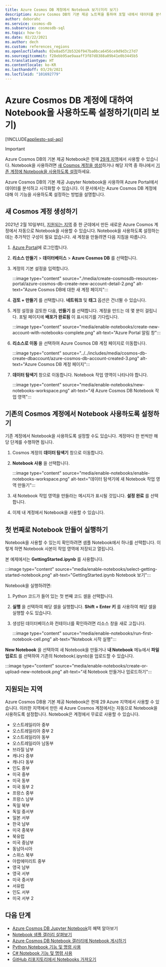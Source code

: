 ```yaml
---
title: Azure Cosmos DB 계정에서 Notebook 보기(미리 보기)
description: Azure Cosmos DB의 기본 제공 노트북을 통하여 포털 내에서 데이터를 분석하고 시각화할 수 있습니다. 본 문서에서는 Cosmos 계정에 대하여 해당 기능을 사용하도록 설정하는 방법을 설명합니다.
author: deborahc
ms.service: cosmos-db
ms.subservice: cosmosdb-sql
ms.topic: how-to
ms.date: 02/22/2021
ms.author: dech
ms.custom: references_regions
ms.openlocfilehash: 02e8ad5f2b5326f947ba0bca6456ce9d9d3c27d7
ms.sourcegitcommit: f28ebb95ae9aaaff3f87d8388a09b41e0b3445b5
ms.translationtype: HT
ms.contentlocale: ko-KR
ms.lasthandoff: 03/29/2021
ms.locfileid: "101692779"
---
```

# <a name="enable-notebooks-for-azure-cosmos-db-accounts-preview"></a>Azure Cosmos DB 계정에 대하여 Notebook을 사용하도록 설정하기(미리 보기)
[!INCLUDE[appliesto-sql-api](includes/appliesto-sql-api.md)]

> [!IMPORTANT]
> Azure Cosmos DB의 기본 제공 Notebook은 현재 [29개 지역](#supported-regions)에서 사용할 수 있습니다. Notebook을 사용하려면 [새 Cosmos 계정을 생성](#create-a-new-cosmos-account)하거나 해당 지역 중 하나에서 [기존 계정에 Notebook을 사용하도록 설정](#enable-notebooks-in-an-existing-cosmos-account)하세요. 

Azure Cosmos DB의 기본 제공 Jupyter Notebook을 사용하여 Azure Portal에서 데이터를 분석하고 시각화할 수 있습니다. 이 문서에서는 Azure Cosmos DB 계정에 대해 이 기능을 사용하도록 설정하는 방법을 설명합니다.

## <a name="create-a-new-cosmos-account"></a>새 Cosmos 계정 생성하기
2021년 2월 10일부터, [지원되는 지역](#supported-regions) 중 한 군데에서 만든 새로운 Azure Cosmos 계정에서 자동으로 Notebook을 사용할 수 있습니다. Notebook을 사용하도록 설정하는 데는 추가적인 구성이 필요 없습니다. 새 계정을 만들려면 다음 지침을 따릅니다.
1. [Azure Portal](https://portal.azure.com/)에 로그인합니다.
1. **리소스 만들기** > **데이터베이스** > **Azure Cosmos DB** 를 선택합니다.
1. 계정의 기본 설정을 입력합니다.

   :::image type="content" source="./media/create-cosmosdb-resources-portal/azure-cosmos-db-create-new-account-detail-2.png" alt-text="Azure Cosmos DB에 대한 새 계정 페이지":::

1. **검토 + 만들기** 를 선택합니다. **네트워크** 및 **태그** 옵션은 건너뛸 수 있습니다. 
1. 계정 설정을 검토한 다음, **만들기** 를 선택합니다. 계정을 만드는 데 몇 분이 걸립니다. 포털 페이지에 **배포가 완료됨** 이 표시되기를 기다립니다.

   :::image type="content" source="media/enable-notebooks/create-new-account-with-notebooks-complete.png" alt-text="Azure Portal 알림 창":::

1. **리소스로 이동** 을 선택하여 Azure Cosmos DB 계정 페이지로 이동합니다.

   :::image type="content" source="../../includes/media/cosmos-db-create-dbaccount/azure-cosmos-db-account-created-3.png" alt-text="Azure Cosmos DB 계정 페이지":::

1. **데이터 탐색기** 창으로 이동합니다. Notebook 작업 영역이 나타나야 합니다.

    :::image type="content" source="media/enable-notebooks/new-notebooks-workspace.png" alt-text="새 Azure Cosmos DB Notebook 작업 영역":::

## <a name="enable-notebooks-in-an-existing-cosmos-account"></a>기존의 Cosmos 계정에서 Notebook 사용하도록 설정하기

기존 계정에서 Notebook을 사용하도록 설정할 수도 있습니다. 계정마다 한 번씩만 해당 단계를 수행하면 됩니다.

1. Cosmos 계정의 **데이터 탐색기** 창으로 이동합니다.
1. **Notebook 사용** 을 선택합니다.

    :::image type="content" source="media/enable-notebooks/enable-notebooks-workspace.png" alt-text="데이터 탐색기에 새 Notebook 작업 영역 만들기":::

1. 새 Notebook 작업 영역을 만들라는 메시지가 표시될 것입니다. **설정 완료** 를 선택합니다.
1. 이제 내 계정에서 Notebook을 사용할 수 있습니다.

## <a name="create-and-run-your-first-notebook"></a>첫 번째로 Notebook 만들어 실행하기

Notebook을 사용할 수 있는지 확인하려면 샘플 Notebook에서 하나를 선택합니다. 이렇게 하면 Notebook 사본이 작업 영역에 저장되고 열립니다.

본 예제에서는 **GettingStarted.ipynb** 를 사용합니다.

:::image type="content" source="media/enable-notebooks/select-getting-started-notebook.png" alt-text="GettingStarted.ipynb Notebook 보기":::

Notebook을 실행하려면:
1. Python 코드가 들어 있는 첫 번째 코드 셀을 선택합니다.
1. **실행** 을 선택하여 해당 셀을 실행합니다. **Shift + Enter 키** 를 사용하여 해당 셀을 실행할 수도 있습니다.
1. 생성된 데이터베이스와 컨테이너를 확인하려면 리소스 창을 새로 고칩니다.

    :::image type="content" source="media/enable-notebooks/run-first-notebook-cell.png" alt-text="Notebook 시작 실행":::

**New Notebook** 을 선택하여 새 Notebook을 만들거나 **내 Notebook** 메뉴에서 **파일 업로드** 를 선택하여 기존의 Notebook(.ipynb)을 업로드할 수 있습니다. 

:::image type="content" source="media/enable-notebooks/create-or-upload-new-notebook.png" alt-text="새 Notebook 만들거나 업로드하기":::

## <a name="supported-regions"></a>지원되는 지역
Azure Cosmos DB용 기본 제공 Notebook은 현재 29 Azure 지역에서 사용할 수 있습니다. 이러한 지역에서 만든 새 Azure Cosmos 계정에서는 자동으로 Notebook을 사용하도록 설정합니다. Notebook은 계정에서 무료로 사용할 수 있습니다. 

- 오스트레일리아 중부
- 오스트레일리아 중부 2
- 오스트레일리아 동부
- 오스트레일리아 남동부
- 브라질 남부
- 캐나다 중부
- 캐나다 동부
- 인도 중부
- 미국 중부
- 미국 동부
- 미국 동부 2
- 프랑스 중부
- 프랑스 남부
- 독일 북부
- 독일 중서부
- 일본 서부
- 한국 남부
- 미국 중북부
- 북유럽
- 미국 중남부
- 동남아시아
- 스위스 북부
- 아랍에미리트 중부
- 영국 남부
- 영국 서부
- 미국 중서부
- 서유럽
- 인도 서부
- 미국 서부 2

## <a name="next-steps"></a>다음 단계

* [Azure Cosmos DB Jupyter Notebook](cosmosdb-jupyter-notebooks.md)의 혜택 알아보기
* [Notebook 샘플 갤러리 살펴보기](https://cosmos.azure.com/gallery.html)
* [Azure Cosmos DB Notebook 갤러리에 Notebook 게시하기](publish-notebook-gallery.md)
* [Python Notebook 기능 및 명령 사용](use-python-notebook-features-and-commands.md)
* [C# Notebook 기능 및 명령 사용](use-csharp-notebook-features-and-commands.md)
* [GitHub 리포지토리에서 Notebooks 가져오기](import-github-notebooks.md)
